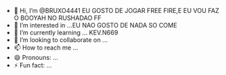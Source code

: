 - 👋 Hi, I’m @BRUXO4441 EU GOSTO DE JOGAR FREE FIRE,E EU VOU  FAZ O BOOYAH NO  RUSHADAO  FF  
- 👀 I’m interested in ...EU NAO GOSTO DE NADA SO COME 
- 🌱 I’m currently learning ... KEV.N669
- 💞️ I’m looking to collaborate on ...
- 📫 How to reach me ...
- 😄 Pronouns: ...
- ⚡ Fun fact: ...

<!---
BRUXO4441/BRUXO4441 is a ✨ special ✨ repository because its `README.md` (this file) appears on your GitHub profile.
You can click the Preview link to take a look at your changes.
--->
